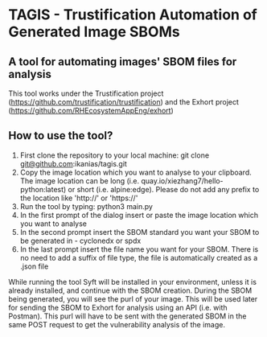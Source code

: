 # TAGIS - Trustification Automation of Generated Image SBOMs
A tool for automating images' SBOM files for analysis
--------------------------------------------------------------------------
This tool works under the Trustification project (https://github.com/trustification/trustification)
and the Exhort project (https://github.com/RHEcosystemAppEng/exhort)

How to use the tool?
---------------------

1. First clone the repository to your local machine: git clone git@github.com:ikanias/tagis.git
2. Copy the image location which you want to analyse to your clipboard. The image location can be long (i.e. quay.io/xiezhang7/hello-python:latest)
   or short (i.e. alpine:edge). Please do not add any prefix to the location like 'http://' or 'https://'
3. Run the tool by typing: python3 main.py
4. In the first prompt of the dialog insert or paste the image location which you want to analyse
5. In the second prompt insert the SBOM standard you want your SBOM to be generated in - cyclonedx or spdx
6. In the last prompt insert the file name you want for your SBOM. There is no need to add a suffix of file type, the file is automatically created as a .json file

While running the tool Syft will be installed in your environment, unless it is already installed, and continue with the SBOM creation. 
During the SBOM being generated, you will see the purl of your image. This will be used later for sending the SBOM to Exhort for analysis using an API (i.e. with Postman). 
This purl will have to be sent with the generated SBOM in the same POST request to get the vulnerability analysis of the image.
